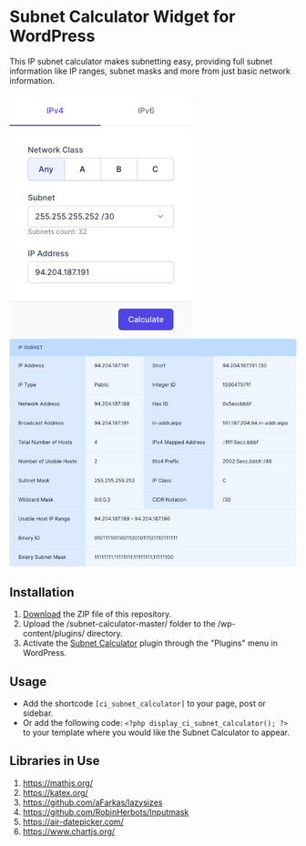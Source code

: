 # Subnet Calculator Widget for WordPress

This IP subnet calculator makes subnetting easy, providing full subnet information like IP ranges, subnet masks and more from just basic network information.

![Subnet Calculator Input Form](/assets/images/screenshot-1.png "Subnet Calculator Input Form")
![Subnet Calculator Calculation Results](/assets/images/screenshot-2.png "Subnet Calculator Calculation Results")

## Installation

1. [Download](https://github.com/pub-calculator-io/age-calculator/archive/refs/heads/master.zip) the ZIP file of this repository.
2. Upload the /subnet-calculator-master/ folder to the /wp-content/plugins/ directory.
3. Activate the [Subnet Calculator](https://www.calculator.io/subnet-calculator/ "Subnet Calculator Homepage") plugin through the "Plugins" menu in WordPress.

## Usage
* Add the shortcode `[ci_subnet_calculator]` to your page, post or sidebar.
* Or add the following code: `<?php display_ci_subnet_calculator(); ?>` to your template where you would like the Subnet Calculator to appear.

## Libraries in Use
1. https://mathjs.org/
2. https://katex.org/
3. https://github.com/aFarkas/lazysizes
4. https://github.com/RobinHerbots/Inputmask
5. https://air-datepicker.com/
6. https://www.chartjs.org/
